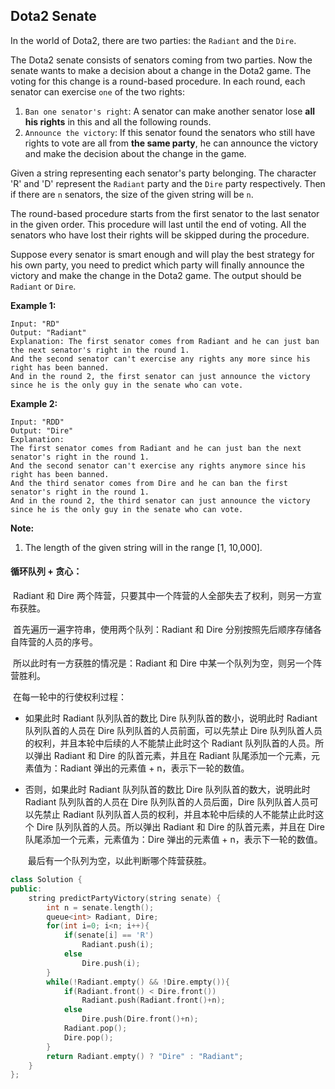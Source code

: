 ## Dota2 Senate

In the world of Dota2, there are two parties: the `Radiant` and the `Dire`.

The Dota2 senate consists of senators coming from two parties. Now the senate wants to make a decision about a change in the Dota2 game. The voting for this change is a round-based procedure. In each round, each senator can exercise `one` of the two rights:

1. `Ban one senator's right`:
   A senator can make another senator lose **all his rights** in this and all the following rounds.
2. `Announce the victory`:
   If this senator found the senators who still have rights to vote are all from **the same party**, he can announce the victory and make the decision about the change in the game.

Given a string representing each senator's party belonging. The character 'R' and 'D' represent the `Radiant` party and the `Dire` party respectively. Then if there are `n` senators, the size of the given string will be `n`.

The round-based procedure starts from the first senator to the last senator in the given order. This procedure will last until the end of voting. All the senators who have lost their rights will be skipped during the procedure.

Suppose every senator is smart enough and will play the best strategy for his own party, you need to predict which party will finally announce the victory and make the change in the Dota2 game. The output should be `Radiant` or `Dire`.

**Example 1:**

```
Input: "RD"
Output: "Radiant"
Explanation: The first senator comes from Radiant and he can just ban the next senator's right in the round 1. 
And the second senator can't exercise any rights any more since his right has been banned. 
And in the round 2, the first senator can just announce the victory since he is the only guy in the senate who can vote.
```

**Example 2:**

```
Input: "RDD"
Output: "Dire"
Explanation: 
The first senator comes from Radiant and he can just ban the next senator's right in the round 1. 
And the second senator can't exercise any rights anymore since his right has been banned. 
And the third senator comes from Dire and he can ban the first senator's right in the round 1. 
And in the round 2, the third senator can just announce the victory since he is the only guy in the senate who can vote.
```

**Note:**

1. The length of the given string will in the range [1, 10,000].

#### 循环队列 + 贪心：

​		 Radiant 和 Dire 两个阵营，只要其中一个阵营的人全部失去了权利，则另一方宣布获胜。

​		首先遍历一遍字符串，使用两个队列：Radiant 和 Dire 分别按照先后顺序存储各自阵营的人员的序号。

​		所以此时有一方获胜的情况是：Radiant 和 Dire 中某一个队列为空，则另一个阵营胜利。

​		在每一轮中的行使权利过程：

- 如果此时 Radiant 队列队首的数比 Dire 队列队首的数小，说明此时 Radiant 队列队首的人员在 Dire 队列队首的人员前面，可以先禁止 Dire 队列队首人员的权利，并且本轮中后续的人不能禁止此时这个 Radiant 队列队首的人员。所以弹出 Radiant 和 Dire 的队首元素，并且在 Radiant 队尾添加一个元素，元素值为：Radiant 弹出的元素值 + n，表示下一轮的数值。

- 否则，如果此时 Radiant 队列队首的数比 Dire 队列队首的数大，说明此时 Radiant 队列队首的人员在 Dire 队列队首的人员后面，Dire 队列队首人员可以先禁止 Radiant 队列队首人员的权利，并且本轮中后续的人不能禁止此时这个 Dire 队列队首的人员。所以弹出 Radiant 和 Dire 的队首元素，并且在 Dire 队尾添加一个元素，元素值为：Dire 弹出的元素值 + n，表示下一轮的数值。

  ​	最后有一个队列为空，以此判断哪个阵营获胜。

```c++
class Solution {
public:
    string predictPartyVictory(string senate) {
        int n = senate.length();
        queue<int> Radiant, Dire;
        for(int i=0; i<n; i++){
            if(senate[i] == 'R')
                Radiant.push(i);
            else
                Dire.push(i);
        }
        while(!Radiant.empty() && !Dire.empty()){
            if(Radiant.front() < Dire.front())
                Radiant.push(Radiant.front()+n);
            else
                Dire.push(Dire.front()+n);
            Radiant.pop();
            Dire.pop();
        }
        return Radiant.empty() ? "Dire" : "Radiant";
    }
};
```

